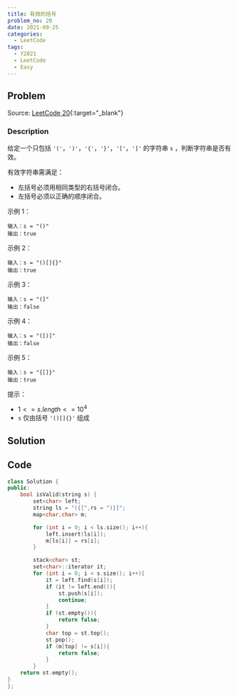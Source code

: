 ```yaml
---
title: 有效的括号
problem_no: 20
date: 2021-09-25
categories:
  - LeetCode
tags:
  - Y2021
  - LeetCode
  - Easy
---
```


<!-- Description. -->

<!-- more -->

## Problem

Source: [LeetCode 20](https://leetcode-cn.com/problems/valid-parentheses/){:target="_blank"}

### Description

给定一个只包括 `'('`，`')'`，`'{'`，`'}'`，`'['`，`']'` 的字符串 `s` ，判断字符串是否有效。

有效字符串需满足：

- 左括号必须用相同类型的右括号闭合。
- 左括号必须以正确的顺序闭合。

示例 1：

```text
输入：s = "()"
输出：true
```

示例 2：

```text
输入：s = "()[]{}"
输出：true
```

示例 3：

```text
输入：s = "(]"
输出：false
```

示例 4：

```text
输入：s = "([)]"
输出：false
```

示例 5：

```text
输入：s = "{[]}"
输出：true
```

提示：

- $1 <= s.length <= 10^4$
- `s` 仅由括号 `'()[]{}'` 组成

## Solution

## Code

```cpp
class Solution {
public:
    bool isValid(string s) {
        set<char> left;
        string ls = "({[",rs = ")}]";
        map<char,char> m;

        for (int i = 0; i < ls.size(); i++){
            left.insert(ls[i]);
            m[ls[i]] = rs[i];
        }

        stack<char> st;
        set<char>::iterator it;
        for (int i = 0; i < s.size(); i++){
            it = left.find(s[i]);
            if (it != left.end()){
                st.push(s[i]);
                continue;
            }
            if (st.empty()){
                return false;
            }
            char top = st.top();
            st.pop();
            if (m[top] != s[i]){
                return false;
            }
        }
    return st.empty();
}
};
```
